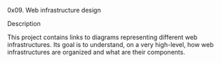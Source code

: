 0x09. Web infrastructure design


Description

This project contains links to diagrams representing different web infrastructures. 
Its goal is to understand, on a very high-level, 
how web infrastructures are organized and what are their components.
